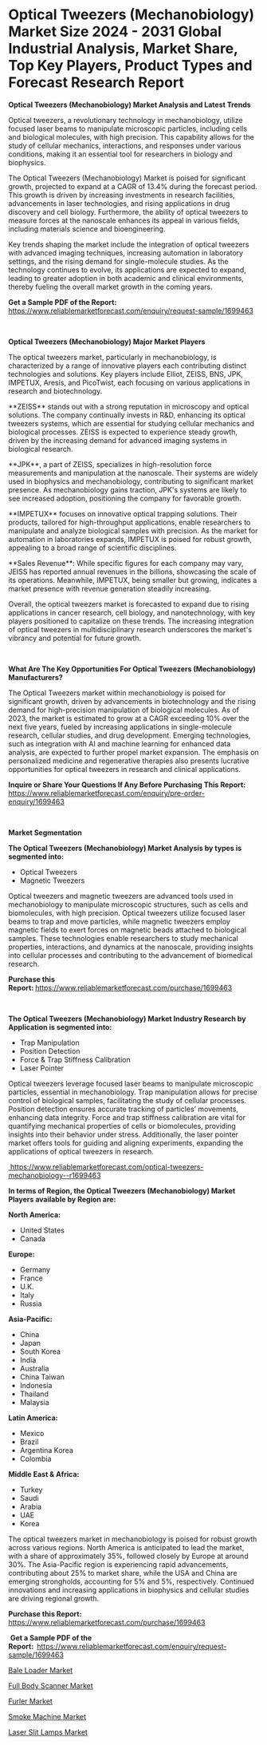 <p><h1>Optical Tweezers (Mechanobiology) Market Size 2024 - 2031 Global Industrial Analysis, Market Share, Top Key Players, Product Types and Forecast Research Report</h1></p><p><strong>Optical Tweezers (Mechanobiology) Market Analysis and Latest Trends</strong></p>
<p><p>Optical tweezers, a revolutionary technology in mechanobiology, utilize focused laser beams to manipulate microscopic particles, including cells and biological molecules, with high precision. This capability allows for the study of cellular mechanics, interactions, and responses under various conditions, making it an essential tool for researchers in biology and biophysics.</p><p>The Optical Tweezers (Mechanobiology) Market is poised for significant growth, projected to expand at a CAGR of 13.4% during the forecast period. This growth is driven by increasing investments in research facilities, advancements in laser technologies, and rising applications in drug discovery and cell biology. Furthermore, the ability of optical tweezers to measure forces at the nanoscale enhances its appeal in various fields, including materials science and bioengineering.</p><p>Key trends shaping the market include the integration of optical tweezers with advanced imaging techniques, increasing automation in laboratory settings, and the rising demand for single-molecule studies. As the technology continues to evolve, its applications are expected to expand, leading to greater adoption in both academic and clinical environments, thereby fueling the overall market growth in the coming years.</p></p>
<p><strong>Get a Sample PDF of the Report:&nbsp;</strong> <a href="https://www.reliablemarketforecast.com/enquiry/request-sample/1699463?utm_campaign=1169&utm_medium=2&utm_source=Github&utm_content=ia&utm_term=20102024&utm_id=optical-tweezers-mechanobiology">https://www.reliablemarketforecast.com/enquiry/request-sample/1699463</a></p>
<p>&nbsp;</p>
<p><strong>Optical Tweezers (Mechanobiology) Major Market Players</strong></p>
<p><p>The optical tweezers market, particularly in mechanobiology, is characterized by a range of innovative players each contributing distinct technologies and solutions. Key players include Elliot, ZEISS, BNS, JPK, IMPETUX, Aresis, and PicoTwist, each focusing on various applications in research and biotechnology.</p><p>**ZEISS** stands out with a strong reputation in microscopy and optical solutions. The company continually invests in R&D, enhancing its optical tweezers systems, which are essential for studying cellular mechanics and biological processes. ZEISS is expected to experience steady growth, driven by the increasing demand for advanced imaging systems in biological research. </p><p>**JPK**, a part of ZEISS, specializes in high-resolution force measurements and manipulation at the nanoscale. Their systems are widely used in biophysics and mechanobiology, contributing to significant market presence. As mechanobiology gains traction, JPK's systems are likely to see increased adoption, positioning the company for favorable growth.</p><p>**IMPETUX** focuses on innovative optical trapping solutions. Their products, tailored for high-throughput applications, enable researchers to manipulate and analyze biological samples with precision. As the market for automation in laboratories expands, IMPETUX is poised for robust growth, appealing to a broad range of scientific disciplines.</p><p>**Sales Revenue**: While specific figures for each company may vary, JEISS has reported annual revenues in the billions, showcasing the scale of its operations. Meanwhile, IMPETUX, being smaller but growing, indicates a market presence with revenue generation steadily increasing.</p><p>Overall, the optical tweezers market is forecasted to expand due to rising applications in cancer research, cell biology, and nanotechnology, with key players positioned to capitalize on these trends. The increasing integration of optical tweezers in multidisciplinary research underscores the market's vibrancy and potential for future growth.</p></p>
<p>&nbsp;</p>
<p><strong>What Are The Key Opportunities For Optical Tweezers (Mechanobiology) Manufacturers?</strong></p>
<p><p>The Optical Tweezers market within mechanobiology is poised for significant growth, driven by advancements in biotechnology and the rising demand for high-precision manipulation of biological molecules. As of 2023, the market is estimated to grow at a CAGR exceeding 10% over the next five years, fueled by increasing applications in single-molecule research, cellular studies, and drug development. Emerging technologies, such as integration with AI and machine learning for enhanced data analysis, are expected to further propel market expansion. The emphasis on personalized medicine and regenerative therapies also presents lucrative opportunities for optical tweezers in research and clinical applications.</p></p>
<p><strong>Inquire or Share Your Questions If Any Before Purchasing This Report:</strong> <a href="https://www.reliablemarketforecast.com/enquiry/pre-order-enquiry/1699463?utm_campaign=1169&utm_medium=2&utm_source=Github&utm_content=ia&utm_term=20102024&utm_id=optical-tweezers-mechanobiology">https://www.reliablemarketforecast.com/enquiry/pre-order-enquiry/1699463</a></p>
<p>&nbsp;</p>
<p><strong>Market Segmentation</strong></p>
<p><strong>The Optical Tweezers (Mechanobiology) Market Analysis by types is segmented into:</strong></p>
<p><ul><li>Optical Tweezers</li><li>Magnetic Tweezers</li></ul></p>
<p><p>Optical tweezers and magnetic tweezers are advanced tools used in mechanobiology to manipulate microscopic structures, such as cells and biomolecules, with high precision. Optical tweezers utilize focused laser beams to trap and move particles, while magnetic tweezers employ magnetic fields to exert forces on magnetic beads attached to biological samples. These technologies enable researchers to study mechanical properties, interactions, and dynamics at the nanoscale, providing insights into cellular processes and contributing to the advancement of biomedical research.</p></p>
<p><strong>Purchase this Report:&nbsp;</strong><a href="https://www.reliablemarketforecast.com/purchase/1699463?utm_campaign=1169&utm_medium=2&utm_source=Github&utm_content=ia&utm_term=20102024&utm_id=optical-tweezers-mechanobiology">https://www.reliablemarketforecast.com/purchase/1699463</a></p>
<p>&nbsp;</p>
<p><strong>The Optical Tweezers (Mechanobiology) Market Industry Research by Application is segmented into:</strong></p>
<p><ul><li>Trap Manipulation</li><li>Position Detection</li><li>Force & Trap Stiffness Calibration</li><li>Laser Pointer</li></ul></p>
<p><p>Optical tweezers leverage focused laser beams to manipulate microscopic particles, essential in mechanobiology. Trap manipulation allows for precise control of biological samples, facilitating the study of cellular processes. Position detection ensures accurate tracking of particles’ movements, enhancing data integrity. Force and trap stiffness calibration are vital for quantifying mechanical properties of cells or biomolecules, providing insights into their behavior under stress. Additionally, the laser pointer market offers tools for guiding and aligning experiments, expanding the applications of optical tweezers in research.</p></p>
<p><a href="https://www.reliablemarketforecast.com/optical-tweezers-mechanobiology--r1699463?utm_campaign=1169&utm_medium=2&utm_source=Github&utm_content=ia&utm_term=20102024&utm_id=optical-tweezers-mechanobiology">&nbsp;https://www.reliablemarketforecast.com/optical-tweezers-mechanobiology--r1699463</a></p>
<p><strong>In terms of Region, the Optical Tweezers (Mechanobiology) Market Players available by Region are:</strong></p>
<p>
    <p> <strong> North America: </strong>
        <ul>
            <li>United States</li>
            <li>Canada</li>
        </ul>
        </p> 
    <p> <strong> Europe: </strong>
        <ul>
            <li>Germany</li>
            <li>France</li>
            <li>U.K.</li>
            <li>Italy</li>
            <li>Russia</li>
        </ul>
        </p> 
    <p> <strong> Asia-Pacific: </strong>
        <ul>
            <li>China</li>
            <li>Japan</li>
            <li>South Korea</li>
            <li>India</li>
            <li>Australia</li>
            <li>China Taiwan</li>
            <li>Indonesia</li>
            <li>Thailand</li>
            <li>Malaysia</li>
        </ul>
        </p> 
    <p> <strong> Latin America: </strong>
        <ul>
            <li>Mexico</li>
            <li>Brazil</li>
            <li>Argentina Korea</li>
            <li>Colombia</li>
        </ul>
        </p> 
    <p> <strong> Middle East & Africa: </strong>
        <ul>
            <li>Turkey</li>
            <li>Saudi</li>
            <li>Arabia</li>
            <li>UAE</li>
            <li>Korea</li>
        </ul>
    </p>
    </p>
<p><p>The optical tweezers market in mechanobiology is poised for robust growth across various regions. North America is anticipated to lead the market, with a share of approximately 35%, followed closely by Europe at around 30%. The Asia-Pacific region is experiencing rapid advancements, contributing about 25% to market share, while the USA and China are emerging strongholds, accounting for 5% and 5%, respectively. Continued innovations and increasing applications in biophysics and cellular studies are driving regional growth.</p></p>
<p><strong>Purchase this Report: </strong><a href="https://www.reliablemarketforecast.com/purchase/1699463?utm_campaign=1169&utm_medium=2&utm_source=Github&utm_content=ia&utm_term=20102024&utm_id=optical-tweezers-mechanobiology">https://www.reliablemarketforecast.com/purchase/1699463</a></p>
<p>&nbsp;<strong>Get a Sample PDF of the Report:&nbsp;&nbsp;</strong><a href="https://www.reliablemarketforecast.com/enquiry/request-sample/1699463?utm_campaign=1169&utm_medium=2&utm_source=Github&utm_content=ia&utm_term=20102024&utm_id=optical-tweezers-mechanobiology">https://www.reliablemarketforecast.com/enquiry/request-sample/1699463</a></p>
<p><strong></strong></p>
<p><p><a href="https://www.linkedin.com/pulse/comprehensive-bale-loader-market-report-segmentation-yhn0e?utm_campaign=1169&utm_medium=2&utm_source=Github&utm_content=ia&utm_term=20102024&utm_id=optical-tweezers-mechanobiology">Bale Loader Market</a></p><p><a href="https://issuu.com/reportprime-2/docs/full-body-scanner-market-size-2030._3f321953d3a41d?utm_campaign=1169&utm_medium=2&utm_source=Github&utm_content=ia&utm_term=20102024&utm_id=optical-tweezers-mechanobiology">Full Body Scanner Market</a></p><p><a href="https://www.linkedin.com/pulse/furler-market-segmentation-geographical-regions-forcast-yexze?utm_campaign=1169&utm_medium=2&utm_source=Github&utm_content=ia&utm_term=20102024&utm_id=optical-tweezers-mechanobiology">Furler Market</a></p><p><a href="https://github.com/bailee2qhthar/Market-Research-Report-List-1/blob/main/smoke-machine-market.md?utm_campaign=1169&utm_medium=2&utm_source=Github&utm_content=ia&utm_term=20102024&utm_id=optical-tweezers-mechanobiology">Smoke Machine Market</a></p><p><a href="https://github.com/nenitafam9o0/Market-Research-Report-List-1/blob/main/laser-slit-lamps-market.md?utm_campaign=1169&utm_medium=2&utm_source=Github&utm_content=ia&utm_term=20102024&utm_id=optical-tweezers-mechanobiology">Laser Slit Lamps Market</a></p></p>